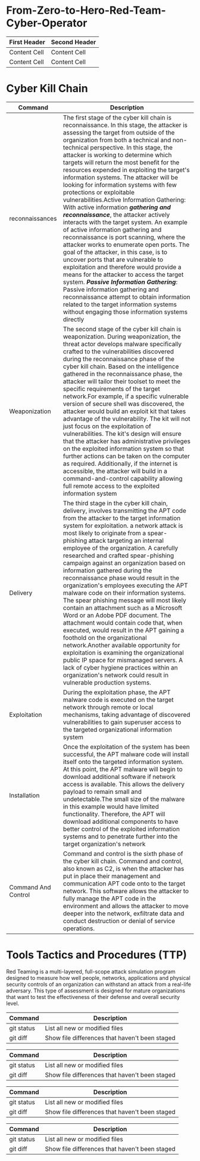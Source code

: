# From-Zero-to-Hero-Red-Team-Cyber-Operator



| First Header  | Second Header | 
| ------------- | ------------- |
| Content Cell  | Content Cell  |
| Content Cell  | Content Cell  | 


# Cyber Kill Chain
| Command | Description |
| --- | --- |
| reconnaissances | The first stage of the cyber kill chain is reconnaissance. In this stage, the attacker is assessing the target from outside of the organization from both a technical and non-technical perspective. In this stage, the attacker is working to determine which targets will return the most benefit for the resources expended in exploiting the target's information systems. The attacker will be looking for information systems with few protections or exploitable vulnerabilities.Active Information Gathering: With active information ***gathering and reconnaissance***, the attacker actively interacts with the target system. An example of active information gathering and reconnaissance is port scanning, where the attacker works to enumerate open ports. The goal of the attacker, in this case, is to uncover ports that are vulnerable to exploitation and therefore would provide a means for the attacker to access the target system. ***Passive Information Gathering***: Passive information gathering and reconnaissance attempt to obtain information related to the target information systems without engaging those information systems directly |
| Weaponization |The second stage of the cyber kill chain is weaponization. During weaponization, the threat actor develops malware specifically crafted to the vulnerabilities discovered during the reconnaissance phase of the cyber kill chain. Based on the intelligence gathered in the reconnaissance phase, the attacker will tailor their toolset to meet the specific requirements of the target network.For example, if a specific vulnerable version of secure shell was discovered, the attacker would build an exploit kit that takes advantage of the vulnerability. The kit will not just focus on the exploitation of vulnerabilities. The kit's design will ensure that the attacker has administrative privileges on the exploited information system so that further actions can be taken on the computer as required. Additionally, if the internet is accessible, the attacker will build in a command-and-control capability allowing full remote access to the exploited information system |
| Delivery | The third stage in the cyber kill chain, delivery, involves transmitting the APT code from the attacker to the target information system for exploitation. a network attack is most likely to originate from a spear-phishing attack targeting an internal employee of the organization. A carefully researched and crafted spear-phishing campaign against an organization based on information gathered during the reconnaissance phase would result in the organization's employees executing the APT malware code on their information systems. The spear phishing message will most likely contain an attachment such as a Microsoft Word or an Adobe PDF document. The attachment would contain code that, when executed, would result in the APT gaining a foothold on the organizational network.Another available opportunity for exploitation is examining the organizational public IP space for mismanaged servers. A lack of cyber hygiene practices within an organization's network could result in vulnerable production systems.  |
| Exploitation | During the exploitation phase, the APT malware code is executed on the target network through remote or local mechanisms, taking advantage of discovered vulnerabilities to gain superuser access to the targeted organizational information system |
| Installation | Once the exploitation of the system has been successful, the APT malware code will install itself onto the targeted information system. At this point, the APT malware will begin to download additional software if network access is available. This allows the delivery payload to remain small and undetectable.The small size of the malware in this example would have limited functionality. Therefore, the APT will download additional components to have better control of the exploited information systems and to penetrate further into the target organization's network |
| Command And Control | Command and control is the sixth phase of the cyber kill chain. Command and control, also known as C2, is when the attacker has put in place their management and communication APT code onto to the target network. This software allows the attacker to fully manage the APT code in the environment and allows the attacker to move deeper into the network, exfiltrate data and conduct destruction or denial of service operations. |


# Tools Tactics and Procedures (TTP)
Red Teaming is a multi-layered, full-scope attack simulation program designed to measure how well people, networks, applications and physical security controls of an organization can withstand an attack from a real-life adversary. This type of assessment is designed for mature organizations that want to test the effectiveness of their defense and overall security level.


| Command | Description |
| --- | --- |
| git status | List all new or modified files |
| git diff | Show file differences that haven't been staged |



| Command | Description |
| --- | --- |
| git status | List all new or modified files |
| git diff | Show file differences that haven't been staged |


| Command | Description |
| --- | --- |
| git status | List all new or modified files |
| git diff | Show file differences that haven't been staged |


| Command | Description |
| --- | --- |
| git status | List all new or modified files |
| git diff | Show file differences that haven't been staged |




